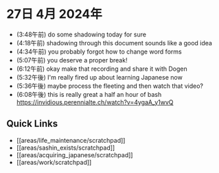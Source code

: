 # 27日 4月 2024年
- (3:48午前) do some shadowing today for sure
- (4:18午前) shadowing through this document sounds like a good idea
- (4:34午前) you probably forgot how to change word forms
- (5:07午前) you deserve a proper break!
- (6:12午前) okay make that recording and share it with Dogen
- (5:32午後) I'm really fired up about learning Japanese now
- (5:36午後) maybe process the fleeting and then watch that video?
- (6:08午後) this is really great a half an hour of bash https://invidious.perennialte.ch/watch?v=4ygaA_y1wvQ






 



## Quick Links
- [[areas/life_maintenance/scratchpad]]
- [[areas/sashin_exists/scratchpad]]
- [[areas/acquiring_japanese/scratchpad]]
- [[areas/work/scratchpad]]
